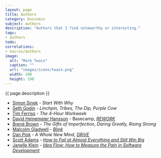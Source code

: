 ```yaml
---
layout: page
title: Authors
category: business
subject: authors
description: "Authors that I find noteworthy or interesting."
tags:
- authors
todo:
correlations:
- kairos/authors
image:
  alt: "Mark Twain"
  caption: ""
  url: "images/icons/twain.png"
  width: 190
  height: 190
---
```


{{ page.description }}

- [Simon Sinek](https://www.startwithwhy.com/About) - _Start With Why_
- [Seth Godin](http://sethgodin.typepad.com/) - _Linchpin,_ _Tribes,_ _The Dip,_ _Purple Cow_
- [Tim Ferriss](https://mobile.twitter.com/tferriss) - _The 4-Hour Workweek_
- [David Heinemeier Hansson](https://mobile.twitter.com/dhh) - Basecamp, _[REWORK](http://david.heinemeierhansson.com/#rework)_
- [Brené Brown](http://brenebrown.com/) - _The Gifts of Imperfection_, _Daring Greatly,_ _Rising Strong_
- [Malcolm Gladwell](https://mobile.twitter.com/Gladwell) - _[Blink](http://gladwell.com/blink/)_
- [Dan Pink](https://mobile.twitter.com/danielpink) - _A Whole New Mind,_ _[DRiVE](http://www.danpink.com/books/drive/)_
- [Scott Adams](https://mobile.twitter.com/scottadamssays) - _[How to Fail at Almost Everything and Still Win Big](http://amazon.com/d/dp/B00COOFBA4)_
- [Janelle Klein](https://twitter.com/janellekz) - _[Idea Flow: How to Measure the Pain in Software Development](https://leanpub.com/ideaflow)_
